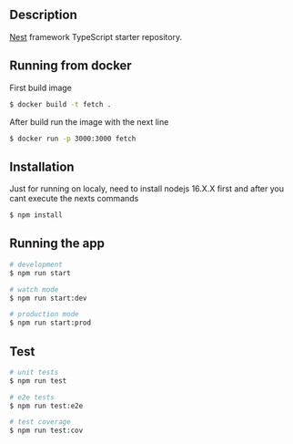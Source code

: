 ## Description

[Nest](https://github.com/nestjs/nest) framework TypeScript starter repository.

## Running from docker
First build image
```bash
$ docker build -t fetch .
```

After build run the image with the next line
```bash
$ docker run -p 3000:3000 fetch
```


## Installation
Just for running on localy, need to install nodejs 16.X.X first and after you cant execute the nexts commands

```bash
$ npm install
```

## Running the app

```bash
# development
$ npm run start

# watch mode
$ npm run start:dev

# production mode
$ npm run start:prod
```

## Test

```bash
# unit tests
$ npm run test

# e2e tests
$ npm run test:e2e

# test coverage
$ npm run test:cov
```
